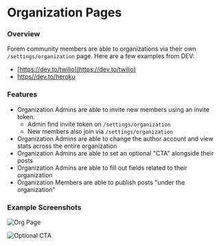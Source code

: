# Organization Pages

### Overview

Forem community members are able to organizations via their own `/settings/organization`  page. Here are a few examples from DEV:

* [https://dev.to/twilio](https://dev.to/twilio)
* [https//dev.to/heroku](https://dev.to/heroku)

### Features

* Organization Admins are able to invite new members using an invite token.
  * Admin find invite token on `/settings/organization`
  * New members also join via `/settings/organization`
* Organization Admins are able to change the author account and view stats across the entire organization
* Organization Admins are able to set an optional "CTA" alongside their posts
* Organization Admins are able to fill out fields related to their organization
* Organization Members are able to publish posts "under the organization"

### Example Screenshots

![Org Page](/img/screen-shot-2020-09-09-at-11.49.56-am.png)

![Optional CTA](/img/screen-shot-2020-09-09-at-11.53.11-am.png)

